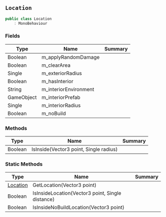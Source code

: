 ## `Location`

```csharp
public class Location
    : MonoBehaviour

```

### Fields

| Type | Name | Summary | 
| --- | --- | --- | 
| Boolean | m_applyRandomDamage |  | 
| Boolean | m_clearArea |  | 
| Single | m_exteriorRadius |  | 
| Boolean | m_hasInterior |  | 
| String | m_interiorEnvironment |  | 
| GameObject | m_interiorPrefab |  | 
| Single | m_interiorRadius |  | 
| Boolean | m_noBuild |  | 


### Methods

| Type | Name | Summary | 
| --- | --- | --- | 
| Boolean | IsInside(Vector3 point, Single radius) |  | 


### Static Methods

| Type | Name | Summary | 
| --- | --- | --- | 
| [Location](./Location.md) | GetLocation(Vector3 point) |  | 
| Boolean | IsInsideLocation(Vector3 point, Single distance) |  | 
| Boolean | IsInsideNoBuildLocation(Vector3 point) |  | 


